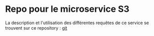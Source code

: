 # Repo pour le microservice S3

La description et l'utilisation des différentes requêtes de ce service se trouvent sur ce repository : [git](https://github.com/AMT-Team6-Vogel-Tissot/aws-main)